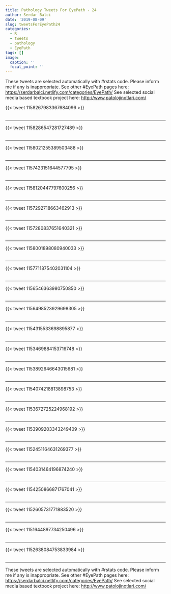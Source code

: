 ```yaml
---
title: Pathology Tweets For EyePath - 24
author: Serdar Balci
date: '2019-08-09'
slug: tweetsForEyePath24
categories:
  - R
  - tweets
  - pathology
  - EyePath
tags: []
image:
  caption: ''
  focal_point: ''
---
```



These tweets are selected automatically with #rstats code. Please inform me if any is inappropriate.
See other #EyePath pages here: https://serdarbalci.netlify.com/categories/EyePath/ 
See selected social media based textbook project here: http://www.patolojinotlari.com/

{{< tweet 1158267983367684096 >}}
<br>
<br>
<hr>
{{< tweet 1158286547281727489 >}}
<br>
<br>
<hr>
{{< tweet 1158021255389503488 >}}
<br>
<br>
<hr>
{{< tweet 1157423151644577795 >}}
<br>
<br>
<hr>
{{< tweet 1158120447797600256 >}}
<br>
<br>
<hr>
{{< tweet 1157292718663462913 >}}
<br>
<br>
<hr>
{{< tweet 1157280837651640321 >}}
<br>
<br>
<hr>
{{< tweet 1158001898080940033 >}}
<br>
<br>
<hr>
{{< tweet 1157711875402031104 >}}
<br>
<br>
<hr>
{{< tweet 1156546363980750850 >}}
<br>
<br>
<hr>
{{< tweet 1156498523929698305 >}}
<br>
<br>
<hr>
{{< tweet 1154315533698895877 >}}
<br>
<br>
<hr>
{{< tweet 1153469884153716748 >}}
<br>
<br>
<hr>
{{< tweet 1153892646643015681 >}}
<br>
<br>
<hr>
{{< tweet 1154074218813898753 >}}
<br>
<br>
<hr>
{{< tweet 1153672725224968192 >}}
<br>
<br>
<hr>
{{< tweet 1153909203343249409 >}}
<br>
<br>
<hr>
{{< tweet 1152451164631269377 >}}
<br>
<br>
<hr>
{{< tweet 1154031464196874240 >}}
<br>
<br>
<hr>
{{< tweet 1154250866871767041 >}}
<br>
<br>
<hr>
{{< tweet 1152605731771883520 >}}
<br>
<br>
<hr>
{{< tweet 1151644897734250496 >}}
<br>
<br>
<hr>
{{< tweet 1152638084753833984 >}}
<br>
<br>
<hr>


These tweets are selected automatically with #rstats code. Please inform me if any is inappropriate.
See other #EyePath pages here: https://serdarbalci.netlify.com/categories/EyePath/ 
See selected social media based textbook project here: http://www.patolojinotlari.com/
